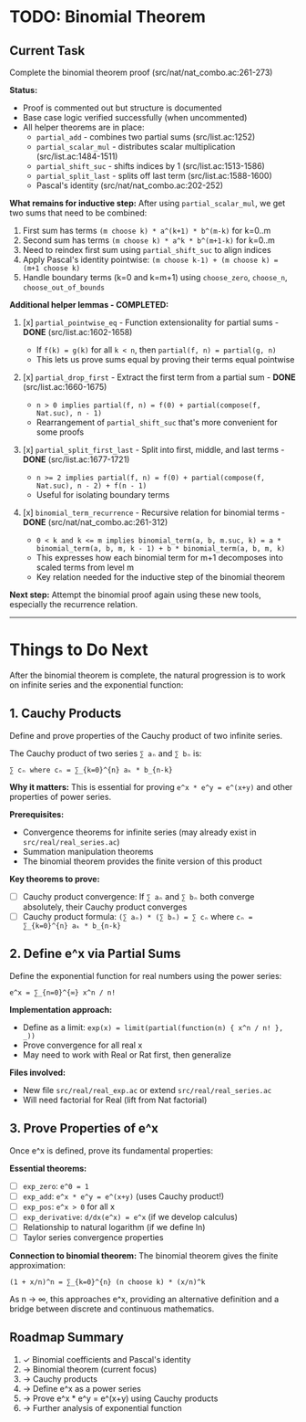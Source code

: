 # TODO: Binomial Theorem

## Current Task
Complete the binomial theorem proof (src/nat/nat_combo.ac:261-273)

**Status:**
- Proof is commented out but structure is documented
- Base case logic verified successfully (when uncommented)
- All helper theorems are in place:
  * `partial_add` - combines two partial sums (src/list.ac:1252)
  * `partial_scalar_mul` - distributes scalar multiplication (src/list.ac:1484-1511)
  * `partial_shift_suc` - shifts indices by 1 (src/list.ac:1513-1586)
  * `partial_split_last` - splits off last term (src/list.ac:1588-1600)
  * Pascal's identity (src/nat/nat_combo.ac:202-252)

**What remains for inductive step:**
After using `partial_scalar_mul`, we get two sums that need to be combined:
1. First sum has terms `(m choose k) * a^(k+1) * b^(m-k)` for k=0..m
2. Second sum has terms `(m choose k) * a^k * b^(m+1-k)` for k=0..m
3. Need to reindex first sum using `partial_shift_suc` to align indices
4. Apply Pascal's identity pointwise: `(m choose k-1) + (m choose k) = (m+1 choose k)`
5. Handle boundary terms (k=0 and k=m+1) using `choose_zero`, `choose_n`, `choose_out_of_bounds`

**Additional helper lemmas - COMPLETED:**
1. [x] `partial_pointwise_eq` - Function extensionality for partial sums - **DONE** (src/list.ac:1602-1658)
   - If `f(k) = g(k)` for all `k < n`, then `partial(f, n) = partial(g, n)`
   - This lets us prove sums equal by proving their terms equal pointwise

2. [x] `partial_drop_first` - Extract the first term from a partial sum - **DONE** (src/list.ac:1660-1675)
   - `n > 0 implies partial(f, n) = f(0) + partial(compose(f, Nat.suc), n - 1)`
   - Rearrangement of `partial_shift_suc` that's more convenient for some proofs

3. [x] `partial_split_first_last` - Split into first, middle, and last terms - **DONE** (src/list.ac:1677-1721)
   - `n >= 2 implies partial(f, n) = f(0) + partial(compose(f, Nat.suc), n - 2) + f(n - 1)`
   - Useful for isolating boundary terms

4. [x] `binomial_term_recurrence` - Recursive relation for binomial terms - **DONE** (src/nat/nat_combo.ac:261-312)
   - `0 < k and k <= m implies binomial_term(a, b, m.suc, k) = a * binomial_term(a, b, m, k - 1) + b * binomial_term(a, b, m, k)`
   - This expresses how each binomial term for m+1 decomposes into scaled terms from level m
   - Key relation needed for the inductive step of the binomial theorem

**Next step:** Attempt the binomial proof again using these new tools, especially the recurrence relation.

---

# Things to Do Next

After the binomial theorem is complete, the natural progression is to work on infinite series and the exponential function:

## 1. Cauchy Products
Define and prove properties of the Cauchy product of two infinite series.

The Cauchy product of two series `∑ aₙ` and `∑ bₙ` is:
```
∑ cₙ where cₙ = ∑_{k=0}^{n} aₖ * b_{n-k}
```

**Why it matters:** This is essential for proving `e^x * e^y = e^(x+y)` and other properties of power series.

**Prerequisites:**
- Convergence theorems for infinite series (may already exist in `src/real/real_series.ac`)
- Summation manipulation theorems
- The binomial theorem provides the finite version of this product

**Key theorems to prove:**
- [ ] Cauchy product convergence: If `∑ aₙ` and `∑ bₙ` both converge absolutely, their Cauchy product converges
- [ ] Cauchy product formula: `(∑ aₙ) * (∑ bₙ) = ∑ cₙ` where `cₙ = ∑_{k=0}^{n} aₖ * b_{n-k}`

## 2. Define e^x via Partial Sums
Define the exponential function for real numbers using the power series:
```
e^x = ∑_{n=0}^{∞} x^n / n!
```

**Implementation approach:**
- Define as a limit: `exp(x) = limit(partial(function(n) { x^n / n! }, _))`
- Prove convergence for all real x
- May need to work with Real or Rat first, then generalize

**Files involved:**
- New file `src/real/real_exp.ac` or extend `src/real/real_series.ac`
- Will need factorial for Real (lift from Nat factorial)

## 3. Prove Properties of e^x
Once e^x is defined, prove its fundamental properties:

**Essential theorems:**
- [ ] `exp_zero`: `e^0 = 1`
- [ ] `exp_add`: `e^x * e^y = e^(x+y)` (uses Cauchy product!)
- [ ] `exp_pos`: `e^x > 0` for all x
- [ ] `exp_derivative`: `d/dx(e^x) = e^x` (if we develop calculus)
- [ ] Relationship to natural logarithm (if we define ln)
- [ ] Taylor series convergence properties

**Connection to binomial theorem:**
The binomial theorem gives the finite approximation:
```
(1 + x/n)^n = ∑_{k=0}^{n} (n choose k) * (x/n)^k
```
As n → ∞, this approaches e^x, providing an alternative definition and a bridge between discrete and continuous mathematics.

## Roadmap Summary
1. ✓ Binomial coefficients and Pascal's identity
2. → Binomial theorem (current focus)
3. → Cauchy products
4. → Define e^x as a power series
5. → Prove e^x * e^y = e^(x+y) using Cauchy products
6. → Further analysis of exponential function
